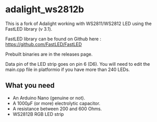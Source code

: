# adalight_ws2812b
This is a fork of Adalight working with WS2811/WS2812 LED using the FastLED library (v 3.1).

FastLED library can be found on Github here : https://github.com/FastLED/FastLED

Prebuilt binaries are in the releases page.

Data pin of the LED strip goes on pin 6 (D6). You will need to edit the main.cpp file in platformio if you have more than 240 LEDs.

## What you need
- An Arduino Nano (genuine or not).
- A 1000µF (or more) electrolytic capacitor.
- A resistance between 200 and 600 Ohms.
- WS2812B RGB LED strip
